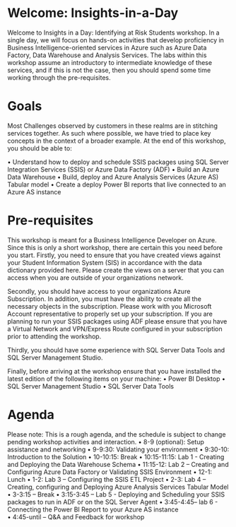 
# Welcome: Insights-in-a-Day

Welcome to Insights in a Day:  Identifying at Risk Students workshop.  In a single day, we will focus on hands-on activities that develop proficiency in Business Intelligence-oriented services in Azure such as Azure Data Factory, Data Warehouse and Analysis Services.  The labs within this workshop assume an introductory to intermediate knowledge of these services, and if this is not the case, then you should spend some time working through the pre-requisites.

# Goals
Most Challenges observed by customers in these realms are in stitching services together.  As such where possible, we have tried to place key concepts in the context of a broader example.
At the end of this workshop, you should be able to:

•	Understand how to deploy and schedule SSIS packages using SQL Server Integration Services (SSIS) or Azure Data Factory (ADF)
•	Build an Azure Data Warehouse 
•	Build, deploy and Azure Analysis Services (Azure AS) Tabular model
•	Create a deploy Power BI reports that live connected to an Azure AS instance 

# Pre-requisites
This workshop is meant for a Business Intelligence Developer on Azure.  Since this is only a short workshop, there are certain this you need before you start.
Firstly, you need to ensure that you have created views against your Student Information System (SIS) in accordance with the data dictionary provided here.  Please create the views on a server that you can access when you are outside of your organizations network. 

Secondly, you should have access to your organizations Azure Subscription.  In addition, you must have the ability to create all the necessary objects in the subscription.  Please work with you Microsoft Account representative to properly set up your subscription.  If you are planning to run your SSIS packages using ADF please ensure that you have a Virtual Network and VPN/Express Route configured in your subscription prior to attending the workshop.  

Thirdly, you should have some experience with SQL Server Data Tools and SQL Server Management Studio.

Finally, before arriving at the workshop ensure that you have installed the latest edition of the following items on your machine:
•	Power BI Desktop
•	SQL Server Management Studio
•	SQL Server Data Tools 

# Agenda
Please note:  This is a rough agenda, and the schedule is subject to change pending workshop activities and interaction.
•	8-9 (optional):  Setup assistance and networking
•	9-9:30:  Validating your environment
•	9:30-10:  Introduction to the Solution
•	10-10:15: Break
•	10:15-11:15:  Lab 1 - Creating and Deploying the Data Warehouse Schema 
•	11:15-12:  Lab 2 – Creating and Configuring Azure Data Factory or Validating SSIS Environment
•	12-1:  Lunch
•	1-2:  Lab 3 – Configuring the SSIS ETL Project
•	2-3:  Lab 4 – Creating, configuring and Deploying Azure Analysis Services Tabular Model
•	3-3:15 – Break
•	3:15-3:45 – Lab 5 - Deploying and Scheduling your SSIS packages to run in ADF or on the SQL Server Agent
•	3:45-4:45– lab 6 - Connecting the Power BI Report to your Azure AS instance  
•	4:45-until – Q&A and Feedback for workshop


